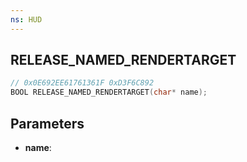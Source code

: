 ```yaml
---
ns: HUD
---
```

## RELEASE_NAMED_RENDERTARGET

```c
// 0x0E692EE61761361F 0xD3F6C892
BOOL RELEASE_NAMED_RENDERTARGET(char* name);
```

## Parameters
* **name**:
